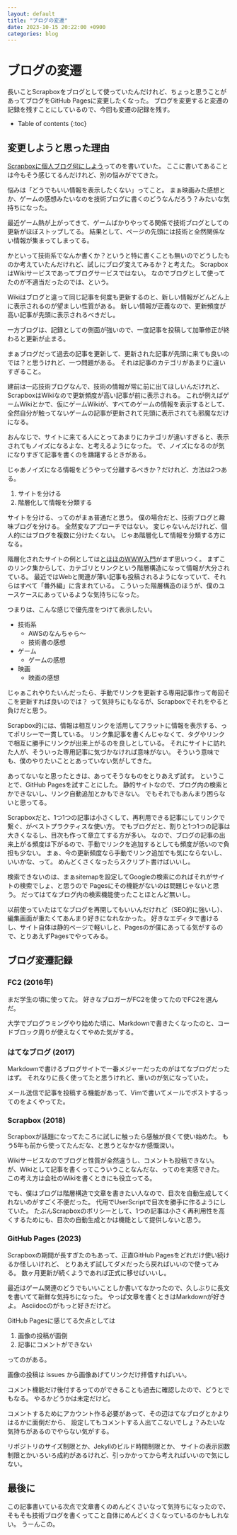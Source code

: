 ```yaml
---
layout: default
title: "ブログの変遷"
date: 2023-10-15 20:22:00 +0900
categories: blog
---
```


# ブログの変遷

長いことScrapboxをブログとして使っていたんだけれど、ちょっと思うことがあってブログをGitHub Pagesに変更したくなった。
ブログを変更すると変遷の記録を残すことにしているので、今回も変遷の記録を残す。

* Table of contents
{:toc}

## 変更しようと思った理由

[Scrapboxに個人ブログ何にしよう](https://scrapbox.io/jiro4989/%E5%80%8B%E4%BA%BA%E3%83%96%E3%83%AD%E3%82%B0%E4%BD%95%E3%81%AB%E3%81%97%E3%82%88%E3%81%86%E5%95%8F%E9%A1%8C)ってのを書いていた。
ここに書いてあることは今もそう感じてるんだけれど、別の悩みがでてきた。

悩みは「どうでもいい情報を表示したくない」ってこと。
まぁ映画みた感想とか、ゲームの感想みたいなのを技術ブログに書くのどうなんだろう？みたいな気持ちになった。

最近ゲーム熱が上がってきて、ゲームばかりやってる関係で技術ブログとしての更新がほぼストップしてる。
結果として、ページの先頭には技術と全然関係ない情報が集まってしまってる。

かといって技術系でなんか書くか？というと特に書くことも無いのでどうしたものか考えていたんだけれど、試しにブログ変えてみるか？と考えた。
ScrapboxはWikiサービスであってブログサービスではない。
なのでブログとして使ってたのが不適当だったのでは、という。

Wikiはブログと違って同じ記事を何度も更新するのと、新しい情報がどんどん上に表示されるのが望ましい性質がある。
新しい情報が正義なので、更新頻度が高い記事が先頭に表示されるべきだし。

一方ブログは、記録としての側面が強いので、一度記事を投稿して加筆修正が終わると更新が止まる。

まぁブログだって過去の記事を更新して、更新された記事が先頭に来ても良いのでは？と思うけれど、一つ問題がある。
それは記事のカテゴリがあまりに違いすぎること。

建前は一応技術ブログなんで、技術の情報が常に前に出てほしいんだけれど、ScrapboxはWikiなので更新頻度が高い記事が前に表示される。
これが例えばゲームWikiとかで、仮にゲームWikiが、すべてのゲームの情報を表示するとして、
全然自分が触ってないゲームの記事が更新されて先頭に表示されても邪魔なだけになる。

おんなじで、サイトに来てる人にとってあまりにカテゴリが違いすぎると、表示されてもノイズになるよな、と考えるようになった。
で、ノイズになるのが気になりすぎて記事を書くのを躊躇するときがある。

じゃあノイズになる情報をどうやって分離するべきか？だけれど、方法は2つある。

1. サイトを分ける
1. 階層化して情報を分類する

サイトを分ける、ってのがまぁ普通だと思う。
僕の場合だと、技術ブログと趣味ブログを分ける。
全然変なアプローチではない。
変じゃないんだけれど、個人的にはブログを複数に分けたくない。
じゃあ階層化して情報を分類する方になる。

階層化されたサイトの例としては[とほほのWWW入門](https://www.tohoho-web.com/www.htm)がまず思いつく。
まずこのリンク集からして、カテゴリとリンクという階層構造になって情報が大分されている。
最近ではWebと関連が薄い記事も投稿されるようになっていて、それらはすべて「番外編」に含まれている。
こういった階層構造のほうが、僕のユースケースにあっているような気持ちになった。

つまりは、こんな感じで優先度をつけて表示したい。

* 技術系
  * AWSのなんちゃら～
  * 技術書の感想
* ゲーム
  * ゲームの感想
* 映画
  * 映画の感想

じゃぁこれやりたいんだったら、手動でリンクを更新する専用記事作って毎回そこを更新すれば良いのでは？
って気持ちにもなるが、Scrapboxでそれをやると負けだと思う。

Scrapbox的には、情報は相互リンクを活用してフラットに情報を表示する、ってポリシーで一貫している。
リンク集記事を書くんじゃなくて、タグやリンクで相互に勝手にリンクが出来上がるのを良しとしている。
それにサイトに訪れた人が、そういった専用記事に気づかなければ意味がない。
そういう意味でも、僕のやりたいこととあっていない気がしてきた。

あってないなと思ったときは、あってそうなものをとりあえず試す。
ということで、GitHub Pagesを試すことにした。
静的サイトなので、ブログ内の検索とかできないし、リンク自動追加とかもできない。
でもそれでもあんまり困らないと思ってる。

Scrapboxだと、1つ1つの記事は小さくして、再利用できる記事にしてリンクで繋ぐ、がベストプラクティスな使い方。
でもブログだと、割りと1つ1つの記事は大きくなるし、目次も作って章立てする方が多い。
なので、ブログの記事の出来上がる頻度は下がるので、手動でリンクを追加するとしても頻度が低いので負担も少ない。
まぁ、今の更新頻度なら手動でリンク追加でも気にならないし、いいかな、って。
めんどくさくなったらスクリプト書けばいいし。

検索できないのは、まぁsitemapを設定してGoogleの検索にのればそれがサイトの検索でしょ、と思うので
Pagesにその機能がないのは問題じゃないと思う。
だってはてなブログ内の検索機能使ったことほとんど無いし。

以前使っていたはてなブログを再開してもいいんだけれど（SEO的に強いし）、編集画面が重たくてあんまり好きになれなかった。
好きなエディタで書けるし、サイト自体は静的ページで軽いしと、Pagesのが僕にあってる気がするので、とりあえずPagesでやってみる。

## ブログ変遷記録

### FC2 (2016年)

まだ学生の頃に使ってた。
好きなブロガーがFC2を使ってたのでFC2を選んだ。

大学でプログラミングやり始めた頃に、Markdownで書きたくなったのと、コードブロック周りが使えなくてやめた気がする。

### はてなブログ (2017)

Markdownで書けるブログサイトで一番メジャーだったのがはてなブログだったはず。
それなりに長く使ってたと思うけれど、重いのが気になっていた。

メール送信で記事を投稿する機能があって、Vimで書いてメールでポストするってのをよくやってた。

### Scrapbox (2018)

Scrapboxが話題になってたころに試しに触ったら感触が良くて使い始めた。
もう5年も前から使ってたんだな、と思うとなかなか感慨深い。

Wikiサービスなのでブログと性質が全然違うし、コメントも投稿できない。
が、Wikiとして記事を書くってこういうことなんだな、ってのを実感できた。
この考え方は会社のWikiを書くときにも役立ってる。

でも、僕はブログは階層構造で文章を書きたい人なので、目次を自動生成してくれないのがすごく不便だった。
代用でUserScriptで目次を勝手に作るようにしていた。
たぶんScrapboxのポリシーとして、1つの記事は小さく再利用性を高くするためにも、目次の自動生成とかは機能として提供しないと思う。

### GitHub Pages (2023)

Scrapboxの期間が長すぎたのもあって、正直GitHub Pagesをどれだけ使い続けるか怪しいけれど、
とりあえず試してダメだったら戻ればいいので使ってみる。
数ヶ月更新が続くようであれば正式に移せばいいし。

最近はゲーム関連のどうでもいいことしか書いてなかったので、久しぶりに長文を書いてて新鮮な気持ちになった。
やっぱ文章を書くときはMarkdownが好きよ。
Asciidocのがもっと好きだけど。

GitHub Pagesに感じてる欠点としては

1. 画像の投稿が面倒
1. 記事にコメントができない

ってのがある。

画像の投稿は issues から画像あげてリンクだけ拝借すればいい。

コメント機能だけ後付するってのができることも過去に確認したので、どうとでもなる。
やるかどうかは未定だけど。

コメントするためにアカウント作る必要があって、その辺はてなブログとかよりはるかに面倒だから、
設定してもコメントする人出てこないでしょ？みたいな気持ちがあるのでやらない気がする。

リポジトリのサイズ制限とか、Jekyllのビルド時間制限とか、
サイトの表示回数制限とかいろいろ成約があるけれど、引っかかってから考えればいいので気にしない。

## 最後に

この記事書いている次点で文章書くのめんどくさいなって気持ちになったので、
そもそも技術ブログを書くってこと自体にめんどくさくなっているのかもしれない。
うーんこの。
